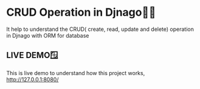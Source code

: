 # CRUD Operation in Djnago🧑‍🔧
  It help to understand the CRUD( create, read, update and delete) operation in Djnago with ORM for database 

## LIVE DEMO🪟
  This is live demo to understand how this project works, http://127.0.0.1:8080/


  
